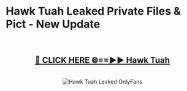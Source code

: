 # Hawk Tuah Leaked Private Files & Pict - New Update
<br>
<div align="center">
<h2><a href="https://mediafilles.blogspot.com/?title=Hawk_Tuah" rel="nofollow">🔴 CLICK HERE 🌐==►► Hawk Tuah</a></h2>
<br>
<a href="https://mediafilles.blogspot.com/?title=Hawk_Tuah" rel="nofollow" data-target="animated-image.originalLink"><img src="https://i.ibb.co.com/WyWwxjT/player-gif2.gif" alt="Hawk Tuah Leaked OnlyFans" style="max-width: 100%; display: inline-block;" data-target="animated-image.originalImage"></a>
</div>
<br>